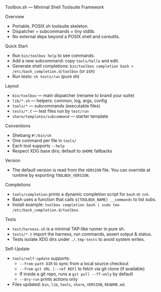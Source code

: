 Toolbox.sh — Minimal Shell Toolsuite Framework

Overview

- Portable, POSIX sh toolsuite skeleton.
- Dispatcher + subcommands + tiny stdlib.
- No external deps beyond a POSIX shell and coreutils.

Quick Start

- Run `bin/toolbox help` to see commands.
- Add a new subcommand: copy `tools/hello` and edit.
- Generate shell completions: `bin/toolbox completion bash > /etc/bash_completion.d/toolbox` (or zsh)
- Run tests: `sh tests/run` (pure sh)

Layout

- `bin/toolbox` — main dispatcher (rename to brand your suite)
- `lib/*.sh` — helpers: common, log, args, config
- `tools/*` — subcommands (executable files)
- `tests/*.t` — test files run by `test/run`
- `share/templates/subcommand` — starter template

Conventions

- Shebang `#!/bin/sh`
- One command per file in `tools/`
- Each tool supports `--help`
- Respect XDG base dirs; default to `$HOME` fallbacks

Version

- The default version is read from the `VERSION` file. You can override at runtime by exporting `TOOLBOX_VERSION`.

Completions

- `tools/completion` prints a dynamic completion script for `bash` or `zsh`.
- Bash uses a function that calls `${TOOLBOX_NAME} __commands` to list subs.
- Install example: `toolbox completion bash | sudo tee /etc/bash_completion.d/toolbox`.

Tests

- `test/harness.sh` is a minimal TAP-like runner in pure sh.
- `tests/*.t` import the harness, run commands, assert output & status.
- Tests isolate XDG dirs under `./.tmp-tests` to avoid system writes.

Self-Update

- `tools/self-update` supports:
  - `--from-path DIR` to sync from a local source checkout
  - `--from-git URL [--ref REF]` to fetch via git clone (if available)
  - If inside a git repo, runs a `git pull --ff-only` by default
  - `--dry-run` prints actions only
- Files updated: `bin`, `lib`, `tools`, `share`, `VERSION`, `README.md`.
